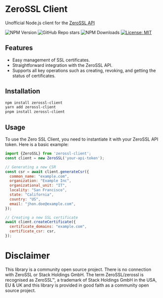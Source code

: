 # ZeroSSL Client
Unofficial Node.js client for the [ZeroSSL API](https://zerossl.com/documentation/api/)

![NPM Version](https://img.shields.io/npm/v/zerossl-client)
![GitHub Repo stars](https://img.shields.io/github/stars/chrisllontop/zerossl)
![NPM Downloads](https://img.shields.io/npm/dm/zerossl-client)
[![License: MIT](https://img.shields.io/badge/License-MIT-yellow.svg)](https://opensource.org/licenses/MIT)

## Features

- Easy management of SSL certificates.
- Straightforward integration with the ZeroSSL API.
- Supports all key operations such as creating, revoking, and getting the status of certificates.

## Installation

```bash
npm install zerossl-client
yarn add zerossl-client
pnpm install zerossl-client
```

## Usage

To use the Zero SSL Client, you need to instantiate it with your ZeroSSL API token. Here is a basic example:

```javascript
import {ZeroSSL} from 'zerossl-client';
const client = new ZeroSSL('your-api-token');

// Generating a new CSR
const csr = await client.generateCsr({
  common_name: "example.com",
  organization: "Example Inc",
  organizational_unit: "IT",
  locality: "San Francisco",
  state: "California",
  country: "US",
  email: "jhon.doe@example.com",
});

// Creating a new SSL certificate
await client.createCertificate({ 
  certificate_domains: "example.com",
  certificate_csr: csr,
});
```

# Disclaimer
This library is a community open source project. There is no connection with ZeroSSL or Stack Holdings GmbH. The term ZeroSSL/zerossl is recognised as ZeroSSL™, a trademark of Stack Holdings GmbH in the USA, EU & UK and this library is provided in good faith as a community open source project.